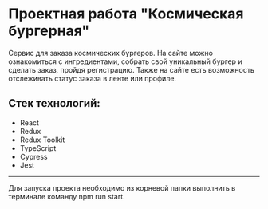 # Проектная работа "Космическая бургерная"

Сервис для заказа космических бургеров. 
На сайте можно ознакомиться с ингредиентами, собрать свой уникальный бургер и сделать заказ, пройдя регистрацию. 
Также на сайте есть возможность отслеживать статус заказа в ленте или профиле. 

## Стек технологий:

- React
- Redux
- Redux Toolkit
- TypeScript
- Cypress
- Jest

----

Для запуска проекта необходимо из корневой папки выполнить в терминале команду npm run start.
